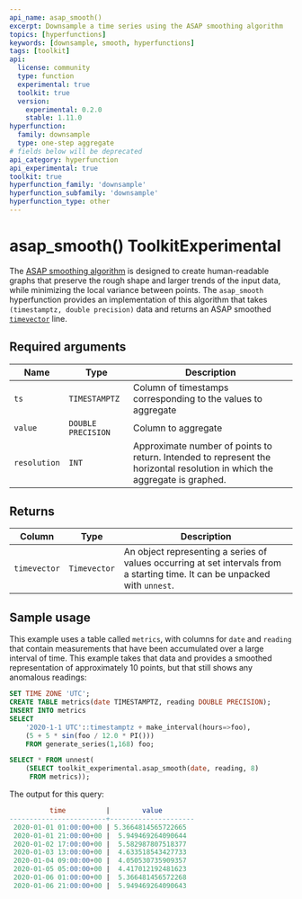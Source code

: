 ```yaml
---
api_name: asap_smooth()
excerpt: Downsample a time series using the ASAP smoothing algorithm
topics: [hyperfunctions]
keywords: [downsample, smooth, hyperfunctions]
tags: [toolkit]
api:
  license: community
  type: function
  experimental: true
  toolkit: true
  version:
    experimental: 0.2.0
    stable: 1.11.0
hyperfunction:
  family: downsample
  type: one-step aggregate
# fields below will be deprecated
api_category: hyperfunction
api_experimental: true
toolkit: true
hyperfunction_family: 'downsample'
hyperfunction_subfamily: 'downsample'
hyperfunction_type: other
---
```


# asap_smooth()  <tag type="toolkit">Toolkit</tag><tag type="experimental-toolkit">Experimental</tag>

The [ASAP smoothing algorithm][asap-algorithm] is designed to create
human-readable graphs that preserve the rough shape and larger trends
of the input data, while minimizing the local variance between points.
The `asap_smooth` hyperfunction provides an implementation of this
algorithm that takes `(timestamptz, double precision)` data and returns
an ASAP smoothed [`timevector`][hyperfunctions-timevectors] line.

## Required arguments

|Name| Type |Description|
|-|-|-|
|`ts`|`TIMESTAMPTZ`|Column of timestamps corresponding to the values to aggregate|
|`value`|`DOUBLE PRECISION`|Column to aggregate|
|`resolution`|`INT`|Approximate number of points to return. Intended to represent the horizontal resolution in which the aggregate is graphed.|

## Returns

|Column|Type|Description|
|-|-|-|
|`timevector`|`Timevector`|An object representing a series of values occurring at set intervals from a starting time. It can be unpacked with `unnest`.|

## Sample usage

This example uses a table called `metrics`, with columns for `date` and
`reading` that contain measurements that have been accumulated over
a large interval of time. This example takes that data and provides a
smoothed representation of approximately 10 points, but that still shows
any anomalous readings:

```sql
SET TIME ZONE 'UTC';
CREATE TABLE metrics(date TIMESTAMPTZ, reading DOUBLE PRECISION);
INSERT INTO metrics
SELECT
    '2020-1-1 UTC'::timestamptz + make_interval(hours=>foo),
    (5 + 5 * sin(foo / 12.0 * PI()))
    FROM generate_series(1,168) foo;

```

```sql
SELECT * FROM unnest(
    (SELECT toolkit_experimental.asap_smooth(date, reading, 8)
     FROM metrics));
```

The output for this query:

```sql
          time          |        value
------------------------+---------------------
 2020-01-01 01:00:00+00 | 5.3664814565722665
 2020-01-01 21:00:00+00 |  5.949469264090644
 2020-01-02 17:00:00+00 |  5.582987807518377
 2020-01-03 13:00:00+00 |  4.633518543427733
 2020-01-04 09:00:00+00 |  4.050530735909357
 2020-01-05 05:00:00+00 |  4.417012192481623
 2020-01-06 01:00:00+00 |  5.366481456572268
 2020-01-06 21:00:00+00 |  5.949469264090643
```

[asap-algorithm]: https://arxiv.org/pdf/1703.00983.pdf
[hyperfunctions-timevectors]: /timescaledb/:currentVersion:/how-to-guides/hyperfunctions/function-pipelines/#timevectors
